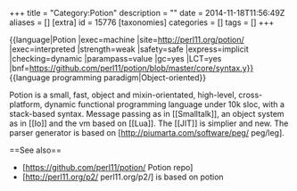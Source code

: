 +++
title = "Category:Potion"
description = ""
date = 2014-11-18T11:56:49Z
aliases = []
[extra]
id = 15776
[taxonomies]
categories = []
tags = []
+++

{{language|Potion
|exec=machine
|site=http://perl11.org/potion/
|exec=interpreted
|strength=weak
|safety=safe
|express=implicit
|checking=dynamic
|parampass=value
|gc=yes
|LCT=yes
|bnf=https://github.com/perl11/potion/blob/master/core/syntax.y}}
{{language programming paradigm|Object-oriented}}

Potion is a small, fast, object and mixin-orientated, high-level, cross-platform, dynamic functional programming language under 10k sloc, with a stack-based syntax. 
Message passing as in [[Smalltalk]], an object system as in [[Io]] and the vm based on [[Lua]]. The [[JIT]] is simplier and new. 
The parser generator is based on [http://piumarta.com/software/peg/ peg/leg].

==See also==
* [https://github.com/perl11/potion/ Potion repo]
* [http://perl11.org/p2/ perl11.org/p2/] is based on potion
